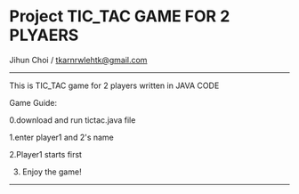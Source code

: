 # Project TIC_TAC GAME FOR 2 PLYAERS

Jihun Choi / tkarnrwlehtk@gmail.com

-------------------------------------------------------------------------------------------------

This is TIC_TAC game for 2 players written in JAVA CODE

Game Guide:

0.download and run tictac.java file

1.enter player1 and 2's name

2.Player1 starts first

3. Enjoy the game!

-------------------------------------------------------------------------------------------------



